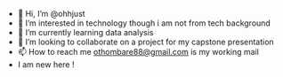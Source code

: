 - 👋 Hi, I’m @ohhjust
- 👀 I’m interested in technology though i am not from tech background 
- 🌱 I’m currently learning data analysis 
- 💞️ I’m looking to collaborate on a project for my capstone presentation
- 📫 How to reach me othombare88@gmail.com is my working mail
- I am new here !

<!---
ohhjust/ohhjust is a ✨ special ✨ repository because its `README.md` (this file) appears on your GitHub profile.
You can click the Preview link to take a look at your changes.
--->
